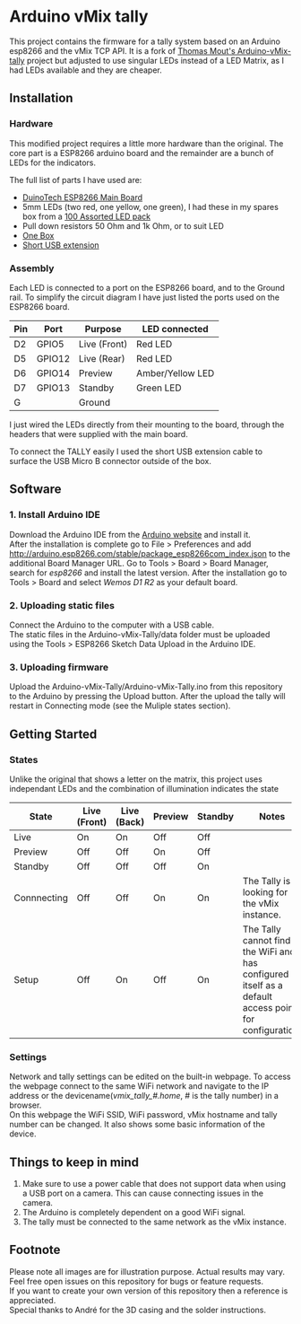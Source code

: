 # Arduino vMix tally

This project contains the firmware for a tally system based on an Arduino esp8266 and the vMix TCP API.  It is a fork of [Thomas Mout's Arduino-vMix-tally](https://github.com/ThomasMout/Arduino-vMix-tally) project but adjusted to use singular LEDs instead of a LED Matrix, as I had LEDs available and they are cheaper.

## Installation

### Hardware

This modified project requires a little more hardware than the original.  The core part is a ESP8266 arduino board and the remainder are a bunch of LEDs for the indicators.  

The full list of parts I have used are:
* [DuinoTech ESP8266 Main Board](https://www.jaycar.co.nz/wifi-mini-esp8266-main-board/p/XC3802)
* 5mm LEDs (two red, one yellow, one green), I had these in my spares box from a  [100 Assorted LED pack](https://www.jaycar.co.nz/assorted-led-pack-pack-of-100/p/ZD1694)
* Pull down resistors 50 Ohm and 1k Ohm, or to suit LED
* [One Box](https://www.jaycar.co.nz/bulkhead-black-65-x-38-x-27mm/p/HB6065)
* [Short USB extension](https://www.jaycar.co.nz/micro-usb-extension-cable-100mm-pair/p/WC7756)


### Assembly

Each LED is connected to a port on the ESP8266 board, and to the Ground rail.  To simplify the circuit diagram I have just listed the ports used on the ESP8266 board.

Pin | Port   | Purpose      |  LED connected
----|--------|--------------|----------------
D2  | GPIO5  | Live (Front) | Red LED
D5  | GPIO12 | Live (Rear)  | Red LED
D6  | GPIO14 | Preview      | Amber/Yellow LED
D7  | GPIO13 | Standby      | Green LED
G   |        | Ground       |

I just wired the LEDs directly from their mounting to the board, through the headers that were supplied with the main board.

To connect the TALLY easily I used the short USB extension cable to surface the USB Micro B connector outside of the box.

## Software

### 1. Install Arduino IDE

Download the Arduino IDE from the [Arduino website](https://www.arduino.cc/en/main/software) and install it.  
After the installation is complete go to File > Preferences and add http://arduino.esp8266.com/stable/package_esp8266com_index.json to the additional Board Manager URL. Go to Tools > Board > Board Manager, search for *esp8266* and install the latest version. After the installation go to Tools > Board and select *Wemos D1 R2* as your default board.  

### 2. Uploading static files

Connect the Arduino to the computer with a USB cable.  
The static files in the Arduino-vMix-Tally/data folder must be uploaded using the Tools > ESP8266 Sketch Data Upload in the Arduino IDE.  

### 3. Uploading firmware

Upload the Arduino-vMix-Tally/Arduino-vMix-Tally.ino from this repository to the Arduino by pressing the Upload button. After the upload the tally will restart in Connecting mode (see the Muliple states section).  

## Getting Started

### States
Unlike the original that shows a letter on the matrix, this project uses independant LEDs and the combination of illumination indicates the state

State   | Live (Front) | Live (Back) | Preview | Standby | Notes
--------|--------------|-------------|---------|---------|----------
Live    |     On       |     On      |  Off    |   Off   |
Preview |     Off      |     Off     |  On     |   Off   |
Standby |     Off      |     Off     |  Off    |   On    |
Connnecting |  Off     |     Off     |  On     |   On    | The Tally is looking for the vMix instance.
Setup   |    Off       |     On      |  Off    |   On    | The Tally cannot find the WiFi and has configured itself as a default access point for configuration.

### Settings

Network and tally settings can be edited on the built-in webpage. To access the webpage connect to the same WiFi network and navigate to the IP address or the devicename(*vmix_tally_#.home*, # is the tally number) in a browser.  
On this webpage the WiFi SSID, WiFi password, vMix hostname and tally number can be changed. It also shows some basic information of the device.  

## Things to keep in mind

1. Make sure to use a power cable that does not support data when using a USB port on a camera. This can cause connecting issues in the camera.  
2. The Arduino is completely dependent on a good WiFi signal.  
3. The tally must be connected to the same network as the vMix instance.  

## Footnote

Please note all images are for illustration purpose. Actual results may vary.  
Feel free open issues on this repository for bugs or feature requests.  
If you want to create your own version of this repository then a reference is appreciated.  
Special thanks to André for the 3D casing and the solder instructions.  

